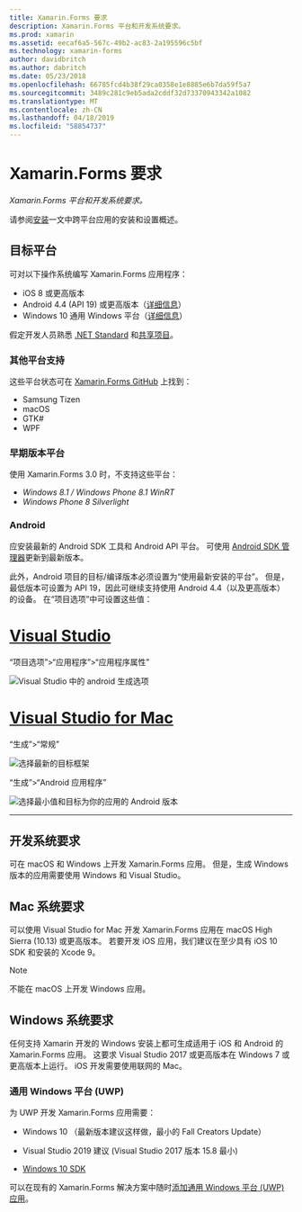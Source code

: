 ```yaml
---
title: Xamarin.Forms 要求
description: Xamarin.Forms 平台和开发系统要求。
ms.prod: xamarin
ms.assetid: eecaf6a5-567c-49b2-ac83-2a195596c5bf
ms.technology: xamarin-forms
author: davidbritch
ms.author: dabritch
ms.date: 05/23/2018
ms.openlocfilehash: 66785fcd4b38f29ca0358e1e8885e6b7da59f5a7
ms.sourcegitcommit: 3489c281c9eb5ada2cddf32d73370943342a1082
ms.translationtype: MT
ms.contentlocale: zh-CN
ms.lasthandoff: 04/18/2019
ms.locfileid: "58854737"
---
```

# <a name="xamarinforms-requirements"></a>Xamarin.Forms 要求

_Xamarin.Forms 平台和开发系统要求。_

请参阅[安装](installation/index.md)一文中跨平台应用的安装和设置概述。

## <a name="target-platforms"></a>目标平台

可对以下操作系统编写 Xamarin.Forms 应用程序：

- iOS 8 或更高版本
- Android 4.4 (API 19) 或更高版本（[详细信息](#android)）
- Windows 10 通用 Windows 平台（[详细信息](#windows10)）

假定开发人员熟悉 [.NET Standard](~/cross-platform/app-fundamentals/net-standard.md) 和[共享项目](~/cross-platform/app-fundamentals/shared-projects.md)。

### <a name="additional-platform-support"></a>其他平台支持

这些平台状态可在 [Xamarin.Forms GitHub](https://github.com/xamarin/Xamarin.Forms/wiki/Platform-Support) 上找到：

- Samsung Tizen
- macOS
- GTK#
- WPF

### <a name="platforms-from-earlier-versions"></a>早期版本平台

使用 Xamarin.Forms 3.0 时，不支持这些平台：

- *Windows 8.1 / Windows Phone 8.1 WinRT*
- *Windows Phone 8 Silverlight*

### <a name="android"></a>Android

应安装最新的 Android SDK 工具和 Android API 平台。 可使用 [Android SDK 管理器](~/android/get-started/installation/android-sdk.md)更新到最新版本。

此外，Android 项目的目标/编译版本必须设置为“使用最新安装的平台”。 但是，最低版本可设置为 API 19，因此可继续支持使用 Android 4.4（以及更高版本）的设备。 在“项目选项”中可设置这些值：

# <a name="visual-studiotabwindows"></a>[Visual Studio](#tab/windows)

“项目选项”>“应用程序”>“应用程序属性”

![Visual Studio 中的 android 生成选项](requirements-images/options-android-vs-sml.png)

# <a name="visual-studio-for-mactabmacos"></a>[Visual Studio for Mac](#tab/macos)

“生成”>“常规”

![选择最新的目标框架](requirements-images/options-general-sml.png)

“生成”>“Android 应用程序”

![选择最小值和目标为你的应用的 Android 版本](requirements-images/options-android-sml.png)

-----

## <a name="development-system-requirements"></a>开发系统要求

可在 macOS 和 Windows 上开发 Xamarin.Forms 应用。 但是，生成 Windows 版本的应用需要使用 Windows 和 Visual Studio。

## <a name="mac-system-requirements"></a>Mac 系统要求

可以使用 Visual Studio for Mac 开发 Xamarin.Forms 应用在 macOS High Sierra (10.13) 或更高版本。 若要开发 iOS 应用，我们建议在至少具有 iOS 10 SDK 和安装的 Xcode 9。

> [!NOTE]
>  不能在 macOS 上开发 Windows 应用。

## <a name="windows-system-requirements"></a>Windows 系统要求

任何支持 Xamarin 开发的 Windows 安装上都可生成适用于 iOS 和 Android 的 Xamarin.Forms 应用。 这要求 Visual Studio 2017 或更高版本在 Windows 7 或更高版本上运行。 iOS 开发需要使用联网的 Mac。

<a name="windows10" />

### <a name="universal-windows-platform-uwp"></a>通用 Windows 平台 (UWP)

为 UWP 开发 Xamarin.Forms 应用需要：

- Windows 10 （最新版本建议这样做，最小的 Fall Creators Update）

- Visual Studio 2019 建议 (Visual Studio 2017 版本 15.8 最小)

- [Windows 10 SDK](https://dev.windows.com/downloads/windows-10-sdk)

可以在现有的 Xamarin.Forms 解决方案中随时[添加通用 Windows 平台 (UWP) 应用](~/xamarin-forms/platform/windows/installation/index.md)。
